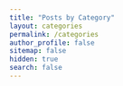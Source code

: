 ```yaml
---
title: "Posts by Category"
layout: categories
permalink: /categories
author_profile: false
sitemap: false
hidden: true
search: false
---
```


